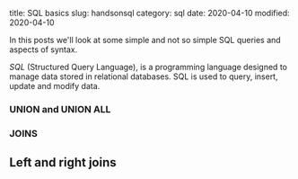title: SQL basics
slug: handsonsql
category: sql
date: 2020-04-10
modified: 2020-04-10


In this posts we'll look at some simple and not so simple SQL queries and aspects of syntax.

*SQL* (Structured Query Language), is a programming language designed to manage data stored in relational databases. SQL is used to query, insert, update and modify data.





### UNION and UNION ALL


### JOINS

## Left and right joins